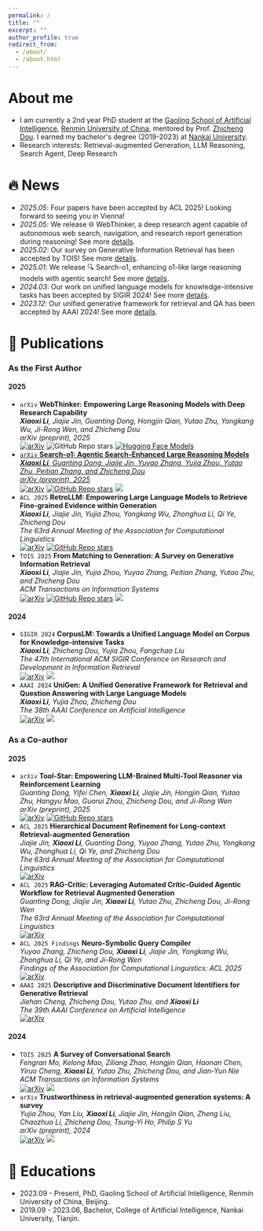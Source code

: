 ```yaml
---
permalink: /
title: ""
excerpt: ""
author_profile: true
redirect_from: 
  - /about/
  - /about.html
---
```


<span class='anchor' id='about-me'></span>
# About me
- I am currently a 2nd year PhD student at the [Gaoling School of Artificial Intelligence](https://ai.ruc.edu.cn/), [Renmin University of China](https://www.ruc.edu.cn/), mentored by Prof. [Zhicheng Dou](http://playbigdata.ruc.edu.cn/dou). I earned my bachelor's degree (2019-2023) at [Nankai University](https://www.nankai.edu.cn/).
- Research interests: Retrieval-augmented Generation, LLM Reasoning, Search Agent, Deep Research

<!-- <a href='https://scholar.google.com/citations?user=XDljV4YAAAAJ'><img src="https://img.shields.io/endpoint?logo=Google%20Scholar&url=https%3A%2F%2Fcdn.jsdelivr.net%2Fgh%2Fxiaoxi-li1%2Fxiaoxi-li1.github.io%40google-scholar-stats%2Fgs_data_shieldsio.json&labelColor=f6f6f6&color=9cf&style=flat&label=citations"></a> -->


# 🔥 News
- *2025.05*: Four papers have been accepted by ACL 2025! Looking forward to seeing you in Vienna!
- *2025.05*: We release 🌐 WebThinker, a deep research agent capable of autonomous web search, navigation, and research report generation during reasoning! See more [details](https://arxiv.org/abs/2504.21776).
- *2025.02*: Our survey on Generative Information Retrieval has been accepted by TOIS! See more [details](https://arxiv.org/abs/2404.14851).
- *2025.01*: We release 🔍 Search-o1, enhancing o1-like large reasoning models with agentic search! See more [details](https://arxiv.org/abs/2501.05366).
- *2024.03*: Our work on unified language models for knowledge-intensive tasks has been accepted by SIGIR 2024! See more [details](https://arxiv.org/abs/2404.14851).
- *2023.12*: Our unified generative framework for retrieval and QA has been accepted by AAAI 2024! See more [details](https://ojs.aaai.org/index.php/AAAI/article/download/28714/29380).


# 📝 Publications
<!-- \* for corresponding author. -->

### As the First Author

#### 2025
- ``arXiv`` **WebThinker: Empowering Large Reasoning Models with Deep Research Capability**  
  ***Xiaoxi Li**, Jiajie Jin, Guanting Dong, Hongjin Qian, Yutao Zhu, Yongkang Wu, Ji-Rong Wen, and Zhicheng Dou*
  <br>_arXiv (preprint), 2025_
  <br><a href="https://arxiv.org/abs/2504.21776"><img alt="arXiv" src="https://img.shields.io/badge/Paper-ffffff?logo=arxiv&logoColor=red"></a> <img alt="GitHub Repo stars" src="https://img.shields.io/github/stars/RUC-NLPIR/WebThinker?style=flat&logo=github&logoColor=black&labelColor=ffffff&color=ffffff&label=Stars"> <a href="https://huggingface.co/collections/lixiaoxi45/webthinker-6812d5fd1287ee53d68f0557"><img alt="Hugging Face Models" src="https://img.shields.io/badge/🤗_Models-ffffff">
- ``arXiv`` **Search-o1: Agentic Search-Enhanced Large Reasoning Models**  
  ***Xiaoxi Li**, Guanting Dong, Jiajie Jin, Yuyao Zhang, Yujia Zhou, Yutao Zhu, Peitian Zhang, and Zhicheng Dou*
  <br>_arXiv (preprint), 2025_
  <br><a href="https://arxiv.org/abs/2504.21776"><img alt="arXiv" src="https://img.shields.io/badge/Paper-ffffff?logo=arxiv&logoColor=red"></a> <a href="https://github.com/sunnynexus/Search-o1"><img alt="GitHub Repo stars" src="https://img.shields.io/github/stars/sunnynexus/Search-o1?style=flat&logo=github&logoColor=black&labelColor=ffffff&color=ffffff&label=Stars"></a> <a href='https://scholar.google.com/scholar?oi=bibs&hl=en&cites=283590861766656057'><img src="https://img.shields.io/badge/Citations-37-9cf?logo=Google%20Scholar&style=flat&labelColor=ffffff&color=ffffff"></a>
- ``ACL 2025`` **RetroLLM: Empowering Large Language Models to Retrieve Fine-grained Evidence within Generation**  
  ***Xiaoxi Li**, Jiajie Jin, Yujia Zhou, Yongkang Wu, Zhonghua Li, Qi Ye, Zhicheng Dou*
  <br>_The 63rd Annual Meeting of the Association for Computational Linguistics_
  <br><a href="https://arxiv.org/abs/2412.11919"><img alt="arXiv" src="https://img.shields.io/badge/Paper-ffffff?logo=arxiv&logoColor=red"></a> <a href="https://github.com/sunnynexus/RetroLLM"><img alt="GitHub Repo stars" src="https://img.shields.io/github/stars/sunnynexus/RetroLLM?style=flat&logo=github&logoColor=black&labelColor=ffffff&color=ffffff&label=Stars"></a>
- ``TOIS 2025`` **From Matching to Generation: A Survey on Generative Information Retrieval**  
  ***Xiaoxi Li**, Jiajie Jin, Yujia Zhou, Yuyao Zhang, Peitian Zhang, Yutao Zhu, and Zhicheng Dou*
  <br>_ACM Transactions on Information Systems_
  <br><a href="https://arxiv.org/pdf/2404.14851.pdf"><img alt="arXiv" src="https://img.shields.io/badge/Paper-ffffff?logo=arxiv&logoColor=red"></a> <a href="https://github.com/RUC-NLPIR/GenIR-Survey"><img alt="GitHub Repo stars" src="https://img.shields.io/github/stars/RUC-NLPIR/GenIR-Survey?style=flat&logo=github&logoColor=black&labelColor=ffffff&color=ffffff&label=Stars"></a> <a href='https://scholar.google.com/scholar?oi=bibs&hl=en&cites=1433442328918110034'><img src="https://img.shields.io/badge/Citations-67-9cf?logo=Google%20Scholar&style=flat&labelColor=ffffff&color=ffffff"></a>

<!-- - ``arXiv`` [WebThinker: Empowering Large Reasoning Models with Deep Research Capability](https://arxiv.org/abs/2504.21776), **Xiaoxi Li**, Jiajie Jin, Guanting Dong, Hongjin Qian, Yutao Zhu, Yongkang Wu, Ji-Rong Wen, and Zhicheng Dou. <a href="https://github.com/RUC-NLPIR/WebThinker"><img alt="GitHub Repo stars" src="https://img.shields.io/github/stars/RUC-NLPIR/WebThinker?style=flat&logo=github&logoColor=black&labelColor=ffffff&color=ffffff&label=Stars"></a>
- ``arXiv`` [Search-o1: Agentic Search-Enhanced Large Reasoning Models](https://arxiv.org/abs/2501.05366), **Xiaoxi Li**, Guanting Dong, Jiajie Jin, Yuyao Zhang, Yujia Zhou, Yutao Zhu, Peitian Zhang, and Zhicheng Dou. <a href="https://github.com/sunnynexus/Search-o1"><img alt="GitHub Repo stars" src="https://img.shields.io/github/stars/sunnynexus/Search-o1?style=flat&logo=github&logoColor=black&labelColor=ffffff&color=ffffff&label=Stars"></a> <a href='https://scholar.google.com/scholar?oi=bibs&hl=en&cites=283590861766656057'><img src="https://img.shields.io/badge/Citations-37-9cf?logo=Google%20Scholar&style=flat&labelColor=ffffff&color=ffffff"></a> -->
<!-- - ``ACL 2025`` [RetroLLM: Empowering Large Language Models to Retrieve Fine-grained Evidence within Generation](https://arxiv.org/abs/2412.11919), **Xiaoxi Li**, Jiajie Jin, Yujia Zhou, Yongkang Wu, Zhonghua Li, Qi Ye, Zhicheng Dou. <a href="https://github.com/sunnynexus/RetroLLM"><img alt="GitHub Repo stars" src="https://img.shields.io/github/stars/sunnynexus/RetroLLM?style=flat&logo=github&logoColor=black&labelColor=ffffff&color=ffffff&label=Stars"></a>
- ``TOIS 2025`` [From Matching to Generation: A Survey on Generative Information Retrieval](https://arxiv.org/pdf/2404.14851.pdf), **Xiaoxi Li**, Jiajie Jin, Yujia Zhou, Yuyao Zhang, Peitian Zhang, Yutao Zhu, and Zhicheng Dou. <a href="https://github.com/RUC-NLPIR/GenIR-Survey"><img alt="GitHub Repo stars" src="https://img.shields.io/github/stars/RUC-NLPIR/GenIR-Survey?style=flat&logo=github&logoColor=black&labelColor=ffffff&color=ffffff&label=Stars"></a> <a href='https://scholar.google.com/scholar?oi=bibs&hl=en&cites=1433442328918110034'><img src="https://img.shields.io/badge/Citations-67-9cf?logo=Google%20Scholar&style=flat&labelColor=ffffff&color=ffffff"></a> -->

#### 2024
- ``SIGIR 2024`` **CorpusLM: Towards a Unified Language Model on Corpus for Knowledge-intensive Tasks**  
  ***Xiaoxi Li**, Zhicheng Dou, Yujia Zhou, Fangchao Liu*
  <br>_The 47th International ACM SIGIR Conference on Research and Development in Information Retrieval_
  <br><a href="https://dl.acm.org/doi/abs/10.1145/3626772.3657778"><img alt="arXiv" src="https://img.shields.io/badge/Paper-ffffff?logo=arxiv&logoColor=red"></a> <a href='https://scholar.google.com/scholar?oi=bibs&hl=en&cites=15744127386164548655,16522243399981860431'><img src="https://img.shields.io/badge/Citations-20-9cf?logo=Google%20Scholar&style=flat&labelColor=ffffff&color=ffffff"></a>
- ``AAAI 2024`` **UniGen: A Unified Generative Framework for Retrieval and Question Answering with Large Language Models**  
  ***Xiaoxi Li**, Yujia Zhou, Zhicheng Dou*
  <br>_The 38th AAAI Conference on Artificial Intelligence_
  <br><a href="https://ojs.aaai.org/index.php/AAAI/article/download/28714/29380"><img alt="arXiv" src="https://img.shields.io/badge/Paper-ffffff?logo=arxiv&logoColor=red"></a> <a href='https://scholar.google.com/scholar?oi=bibs&hl=en&cites=5058310051629328060'><img src="https://img.shields.io/badge/Citations-28-9cf?logo=Google%20Scholar&style=flat&labelColor=ffffff&color=ffffff"></a>

### As a Co-author

#### 2025
- ``arXiv`` **Tool-Star: Empowering LLM-Brained Multi-Tool Reasoner via Reinforcement Learning**  
  *Guanting Dong, Yifei Chen, **Xiaoxi Li**, Jiajie Jin, Hongjin Qian, Yutao Zhu, Hangyu Mao, Guorui Zhou, Zhicheng Dou, and Ji-Rong Wen*
  <br>_arXiv (preprint), 2025_
  <br><a href="https://arxiv.org/abs/2505.16410"><img alt="arXiv" src="https://img.shields.io/badge/Paper-ffffff?logo=arxiv&logoColor=red"></a> <a href="https://github.com/dongguanting/Tool-Star"><img alt="GitHub Repo stars" src="https://img.shields.io/github/stars/dongguanting/Tool-Star?style=flat&logo=github&logoColor=black&labelColor=ffffff&color=ffffff&label=Stars"></a>
- ``ACL 2025`` **Hierarchical Document Refinement for Long-context Retrieval-augmented Generation**  
  *Jiajie Jin, **Xiaoxi Li**, Guanting Dong, Yuyao Zhang, Yutao Zhu, Yongkang Wu, Zhonghua Li, Qi Ye, and Zhicheng Dou*
  <br>_The 63rd Annual Meeting of the Association for Computational Linguistics_
  <br><a href="https://arxiv.org/abs/2505.10413"><img alt="arXiv" src="https://img.shields.io/badge/Paper-ffffff?logo=arxiv&logoColor=red"></a>
- ``ACL 2025`` **RAG-Critic: Leveraging Automated Critic-Guided Agentic Workflow for Retrieval Augmented Generation**  
  *Guanting Dong, Jiajie Jin, **Xiaoxi Li**, Yutao Zhu, Zhicheng Dou, Ji-Rong Wen*
  <br>_The 63rd Annual Meeting of the Association for Computational Linguistics_
  <br><a href="https://arxiv.org/abs/2505.xxxxxx"><img alt="arXiv" src="https://img.shields.io/badge/Paper-ffffff?logo=arxiv&logoColor=red"></a>
- ``ACL 2025 Findings`` **Neuro-Symbolic Query Compiler**  
  *Yuyao Zhang, Zhicheng Dou, **Xiaoxi Li**, Jiajie Jin, Yongkang Wu, Zhonghua Li, Qi Ye, and Ji-Rong Wen*
  <br>_Findings of the Association for Computational Linguistics: ACL 2025_
  <br><a href="https://arxiv.org/abs/2505.11932"><img alt="arXiv" src="https://img.shields.io/badge/Paper-ffffff?logo=arxiv&logoColor=red"></a>
- ``AAAI 2025`` **Descriptive and Discriminative Document Identifiers for Generative Retrieval**  
  *Jiehan Cheng, Zhicheng Dou, Yutao Zhu, and **Xiaoxi Li***
  <br>_The 39th AAAI Conference on Artificial Intelligence_
  <br><a href="https://doi.org/10.1609/aaai.v39i11.33253"><img alt="arXiv" src="https://img.shields.io/badge/Paper-ffffff?logo=arxiv&logoColor=red"></a>

#### 2024
- ``TOIS 2025`` **A Survey of Conversational Search**  
  *Fengran Mo, Kelong Mao, Ziliang Zhao, Hongjin Qian, Haonan Chen, Yiruo Cheng, **Xiaoxi Li**, Yutao Zhu, Zhicheng Dou, and Jian-Yun Nie*
  <br>_ACM Transactions on Information Systems_
  <br><a href="https://arxiv.org/pdf/2410.15576"><img alt="arXiv" src="https://img.shields.io/badge/Paper-ffffff?logo=arxiv&logoColor=red"></a> <a href='https://scholar.google.com/scholar?oi=bibs&hl=en&cites=645244174191248292'><img src="https://img.shields.io/badge/Citations-20-9cf?logo=Google%20Scholar&style=flat&labelColor=ffffff&color=ffffff"></a>
- ``arXiv`` **Trustworthiness in retrieval-augmented generation systems: A survey**  
  *Yujia Zhou, Yan Liu, **Xiaoxi Li**, Jiajie Jin, Hongjin Qian, Zheng Liu, Chaozhuo Li, Zhicheng Dou, Tsung-Yi Ho, Philip S Yu*
  <br>_arXiv (preprint), 2024_
  <br><a href="https://arxiv.org/abs/2409.10102"><img alt="arXiv" src="https://img.shields.io/badge/Paper-ffffff?logo=arxiv&logoColor=red"></a> <a href='https://scholar.google.com/scholar?oi=bibs&hl=en&cites=8987613846345750009'><img src="https://img.shields.io/badge/Citations-39-9cf?logo=Google%20Scholar&style=flat&labelColor=ffffff&color=ffffff"></a>


# 📖 Educations
- 2023.09 - Present, PhD, Gaoling School of Artificial Intelligence, Renmin University of China, Beijing.
- 2019.09 - 2023.06, Bachelor, College of Artificial Intelligence, Nankai University, Tianjin.

<!-- # Experiences
- *2021.12 - 2022.12*, Research Intern, Poisson Lab, Huawei <img src="./images/huawei.png" style="width: 4em;">. Supervised by [Xinyu Zhang](https://scholar.google.com/citations?user=W_WZEQEAAAAJ)
- *2018.8 - 2019.6*, Research Intern, XiaoIce, Microsoft Asia <img src="./images/microsoft.png" style="width: 4em;">. Supervised by [Ruihua Song](https://www.microsoft.com/en-us/research/people/rsong/)  
- *2016.9 - 2019.6*, Research Assistant, Beijing Key Lab of Big Data Management and Analysis Methods. Supervised by [Zhicheng Dou](http://playbigdata.ruc.edu.cn/dou) and [Ji-Rong Wen](https://scholar.google.com/citations?user=tbxCHJgAAAAJ)
- *2016.6 - 2016.9*, Software Engineer, Infosys Technology Limited <img src="./images/Infosys.png" style="width: 3em;">. Supervised by [Anjaneyulu Pasala](https://in.linkedin.com/in/anjaneyulupasala) -->

<!-- # Academic Services
- AC/SPC: ACL Rolling Review
- PC Member: ACL, SIGIR, NeurIPS, ICLR, ICML, WWW, SIGKDD, AAAI, EMNLP, CIKM, WSDM, COLING, COLM 
- Journal Reviewer: TOIS, JASIST, KAIS, TALLIP, Computing Surveys -->
